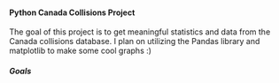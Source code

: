 #### Python Canada Collisions Project 
The goal of this project is to get meaningful statistics and data from the Canada collisions database.
I plan on utilizing the Pandas library and matplotlib to make some cool graphs :)

##### Goals
